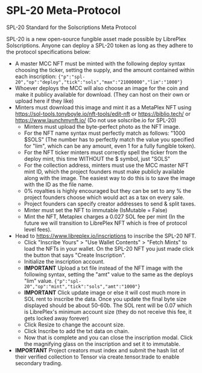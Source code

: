 # SPL-20 Meta-Protocol
SPL-20 Standard for the Solscriptions Meta Protocol

SPL-20 is a new open-source fungible asset made possible by LibrePlex Solscriptions. Anyone can deploy a SPL-20 token as long as they adhere to the protocol specifications below:

- A master MCC NFT must be minted with the following deploy syntax choosing the ticker, setting the supply, and the amount contained within each inscription: ```{"p":"spl-20","op":"deploy","tick":"sols","max":"21000000","lim":"1000"}```
- Whoever deploys the MCC will also choose an image for the coin and make it publicy available for download. (They can host on their own or upload here if they like)
- Minters must download this image and mint it as a MetaPlex NFT using https://sol-tools.tonyboyle.io/nft-tools/edit-nft or https://biblio.tech/ or https://www.launchmynft.io/ (Do not use solscribe.io for SPL-20)
   - Minters must upload the byte-perfect photo as the NFT image.
   - For the NFT name syntax must perfectly match as follows: "1000 $SOLS" (The number has to perfectly match the value you specified for "lim", which can be any amount, even 1 for a fully fungible token).
   - For the NFT ticker minters must correctly spell the ticker from the deploy mint, this time WITHOUT the $ symbol, just "SOLS"
   - For the collection address, minters must use the MCC master NFT mint ID, which the project founders must make publicly available along with the image. The easiest way to do this is to save the image with the ID as the file name.
   - 0% royalties is highly encouraged but they can be set to any % the project founders choose which would act as a tax on every sale. 
   - Project founders can specify creator addresses to send & split taxes.
   - Minter must set the NFT to immutable (IsMutable = False)
   - Mint the NFT, Metaplex charges a 0.027 SOL fee per mint (In the future we will transition to LibrePlex NFT which is free of protocol level fees).
- Head to https://www.libreplex.io/inscriptions to inscribe the SPL-20 NFT.
   - Click "Inscribe Yours" > "Use Wallet Contents" > "Fetch Mints" to load the NFTs in your wallet. On the SPL-20 NFT you just made click the button that says "Create Inscription".
   - Initialize the inscription account.
   - **IMPORTANT** Upload a txt file instead of the NFT image with the following syntax, setting the "amt" value to the same as the deploys "lim" value. ```{"p":"spl-20","op":"mint","tick":"sols","amt":"1000"}```
   - **IMPORTANT** Click update image or else it will cost much more in SOL rent to inscribe the data. Once you update the final byte size displayed should be about 50-60b. The SOL rent will be 0.07 which is LibrePlex's minimum account size (they do not receive this fee, it     gets locked away forever)
   - Click Resize to change the account size.
   - Click Inscribe to add the txt data on chain.
   - Now that is complete and you can close the inscription modal. Click the magnifying glass on the inscription and set it to immutable.
- **IMPORTANT** Project creators must index and submit the hash list of their verified collection to Tensor via create.tensor.trade to enable secondary trading.
